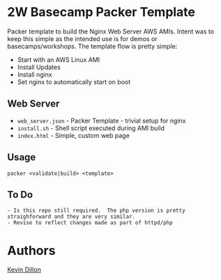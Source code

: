 2W Basecamp Packer Template
===========

Packer template to build the Nginx Web Server AWS AMIs.  Intent was to keep this simple as the intended use is for demos or basecamps/workshops.  The template flow is pretty simple:
- Start with an AWS Linux AMI
- Install Updates
- Install nginx
- Set nginx to automatically start on boot

Web Server
----------------------

- `web_server.json` - Packer Template - trivial setup for nginx
- `install.sh` - Shell script executed during AMI build
- `index.html` - Simple, custom web page

Usage
-----

```
packer <validate|build> <template>
```

To Do
-----
```
- Is this repo still required.  The php version is pretty straighforward and they are very similar. 
- Revise to reflect changes made as part of httpd/php
```


Authors
=======

[Kevin Dillon](kdillon@2ndwatch.com)
